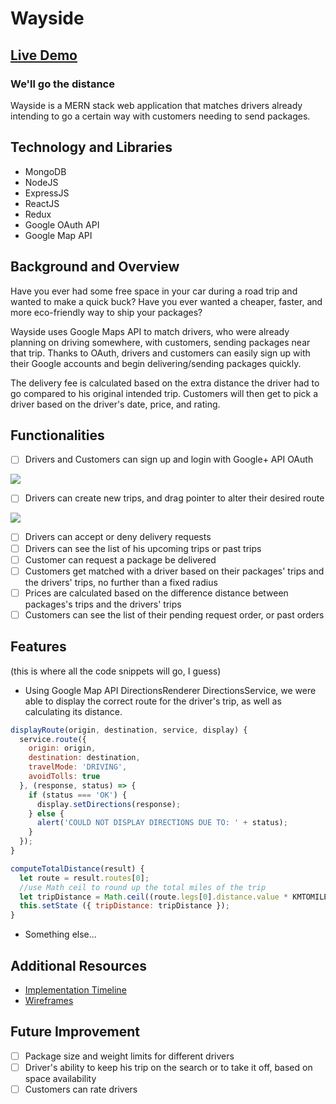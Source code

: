 
# Wayside

## [Live Demo](https://stark-ocean-27601.herokuapp.com/)

### We'll go the distance

Wayside is a MERN stack web application that matches drivers already intending to go a certain way with customers needing to send packages.

## Technology and Libraries
  * MongoDB
  * NodeJS
  * ExpressJS
  * ReactJS
  * Redux
  * Google OAuth API
  * Google Map API

## Background and Overview

Have you ever had some free space in your car during a road trip and wanted to make a quick buck? Have you ever wanted a cheaper, faster, and more eco-friendly way to ship your packages?

Wayside uses Google Maps API to match drivers, who were already planning on driving somewhere, with customers, sending packages near that trip. Thanks to OAuth, drivers and customers can easily sign up with their Google accounts and begin delivering/sending packages quickly.

The delivery fee is calculated based on the extra distance the driver had to go compared to his original intended trip. Customers will then get to pick a driver based on the driver's date, price, and rating.

## Functionalities
- [ ] Drivers and Customers can sign up and login with Google+ API OAuth

![](https://github.com/trungvuh/Practice-for-Flex/raw/master/Giphys/Splash.gif)

- [ ] Drivers can create new trips, and drag pointer to alter their desired route

![](https://github.com/trungvuh/Practice-for-Flex/raw/master/Giphys/Trip_New.gif)

- [ ] Drivers can accept or deny delivery requests
- [ ] Drivers can see the list of his upcoming trips or past trips
- [ ] Customer can request a package be delivered
- [ ] Customers get matched with a driver based on their packages' trips and the drivers' trips, no further than a fixed radius
- [ ] Prices are calculated based on the difference distance between packages's trips and the drivers' trips
- [ ] Customers can see the list of their pending request order, or past orders

## Features
(this is where all the code snippets will go, I guess)

* Using Google Map API DirectionsRenderer DirectionsService, we were able to display the correct route for the driver's trip, as well as calculating its distance.

```JavaScript
displayRoute(origin, destination, service, display) {
  service.route({
    origin: origin,
    destination: destination,
    travelMode: 'DRIVING',
    avoidTolls: true
  }, (response, status) => {
    if (status === 'OK') {
      display.setDirections(response);
    } else {
      alert('COULD NOT DISPLAY DIRECTIONS DUE TO: ' + status);
    }
  });
}

computeTotalDistance(result) {
  let route = result.routes[0];
  //use Math ceil to round up the total miles of the trip
  let tripDistance = Math.ceil((route.legs[0].distance.value * KMTOMILE));
  this.setState ({ tripDistance: tripDistance });
}
```

* Something else...

## Additional Resources

* [Implementation Timeline](https://github.com/Tyler-Chi/FlexProject/wiki/Implementation-Timeline)
* [Wireframes](https://github.com/Tyler-Chi/FlexProject/wiki/WireFrames)


## Future Improvement
- [ ] Package size and weight limits for different drivers
- [ ] Driver's ability to keep his trip on the search or to take it off, based on space availability
- [ ] Customers can rate drivers
